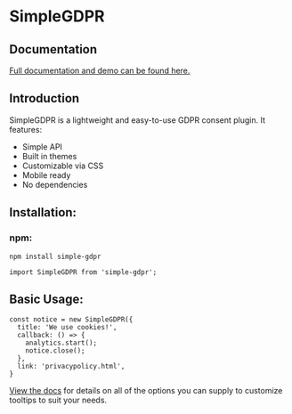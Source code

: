 # SimpleGDPR

## Documentation

[Full documentation and demo can be found here.](https://borisrch.github.io/simple-gdpr/ "SimpleGDPR Documentation")

## Introduction

SimpleGDPR is a lightweight and easy-to-use GDPR consent plugin. It features:
- Simple API
- Built in themes
- Customizable via CSS
- Mobile ready
- No dependencies

## Installation:

### npm:
```
npm install simple-gdpr

import SimpleGDPR from 'simple-gdpr';
```

## Basic Usage:
```
const notice = new SimpleGDPR({ 
  title: 'We use cookies!',
  callback: () => { 
    analytics.start(); 
    notice.close(); 
  },
  link: 'privacypolicy.html',
}
```

[View the docs](https://borisrch.github.io/simple-gdpr/) for details on all of the options you can supply to customize tooltips to suit your needs.